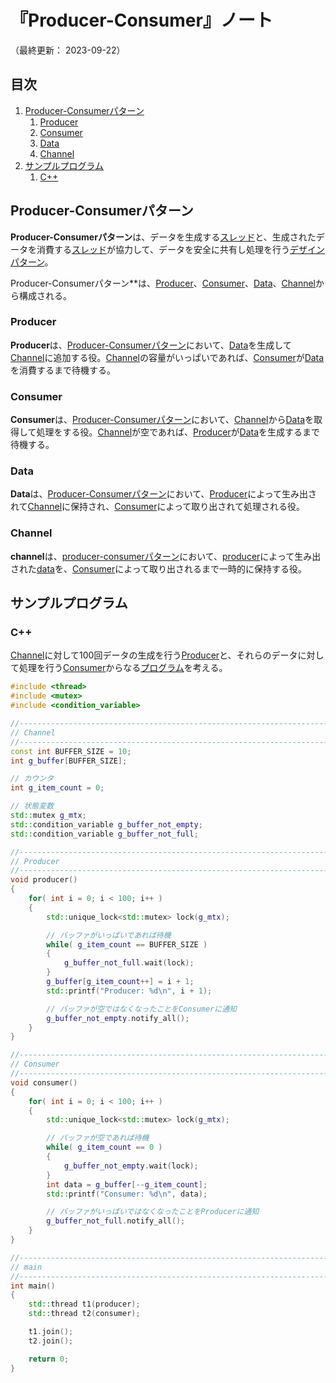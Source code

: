 # 『Producer-Consumer』ノート

（最終更新： 2023-09-22）


## 目次

1. [Producer-Consumerパターン](#producer-consumerパターン)
	1. [Producer](#producer)
	1. [Consumer](#consumer)
	1. [Data](#data)
	1. [Channel](#channel)
1. [サンプルプログラム](#サンプルプログラム)
	1. [C++](#c)


## Producer-Consumerパターン

**Producer-Consumerパターン**は、データを生成する[スレッド](../../../../../computer/software/_/chapters/operating_system.md#スレッド)と、生成されたデータを消費する[スレッド](../../../../../computer/software/_/chapters/operating_system.md#スレッド)が協力して、データを安全に共有し処理を行う[デザインパターン](../../../_/chapters/design_pattern.md#デザインパターン)。

Producer-Consumerパターン**は、[Producer](#producer)、[Consumer](#consumer)、[Data](#data)、[Channel](#channel)から構成される。

### Producer

**Producer**は、[Producer-Consumerパターン](#producer-consumerパターン)において、[Data](#data)を生成して[Channel](#channel)に追加する役。[Channel](#channel)の容量がいっぱいであれば、[Consumer](#consumer)が[Data](#data)を消費するまで待機する。

### Consumer

**Consumer**は、[Producer-Consumerパターン](#producer-consumerパターン)において、[Channel](#channel)から[Data](#data)を取得して処理をする役。[Channel](#channel)が空であれば、[Producer](#producer)が[Data](#data)を生成するまで待機する。

### Data

**Data**は、[Producer-Consumerパターン](#producer-consumerパターン)において、[Producer](#producer)によって生み出されて[Channel](#channel)に保持され、[Consumer](#consumer)によって取り出されて処理される役。

### Channel

**channel**は、[producer-consumerパターン](#producer-consumerパターン)において、[producer](#producer)によって生み出された[data](#data)を、[Consumer](#consumer)によって取り出されるまで一時的に保持する役。


## サンプルプログラム

### C++

[Channel](#channel)に対して100回データの生成を行う[Producer](#producer)と、それらのデータに対して処理を行う[Consumer](#consumer)からなる[プログラム](../../../../../programming/_/chapters/programming.md#プログラム)を考える。

```cpp
#include <thread>
#include <mutex>
#include <condition_variable>

//------------------------------------------------------------------------------
// Channel
//------------------------------------------------------------------------------
const int BUFFER_SIZE = 10;
int g_buffer[BUFFER_SIZE];

// カウンタ
int g_item_count = 0;

// 状態変数
std::mutex g_mtx;
std::condition_variable g_buffer_not_empty;
std::condition_variable g_buffer_not_full;

//------------------------------------------------------------------------------
// Producer
//------------------------------------------------------------------------------
void producer()
{
    for( int i = 0; i < 100; i++ )
    {
        std::unique_lock<std::mutex> lock(g_mtx);

        // バッファがいっぱいであれば待機
        while( g_item_count == BUFFER_SIZE )
        {
            g_buffer_not_full.wait(lock);
        }
        g_buffer[g_item_count++] = i + 1;
        std::printf("Producer: %d\n", i + 1);

        // バッファが空ではなくなったことをConsumerに通知
        g_buffer_not_empty.notify_all();
    }
}

//------------------------------------------------------------------------------
// Consumer
//------------------------------------------------------------------------------
void consumer()
{
    for( int i = 0; i < 100; i++ )
    {
        std::unique_lock<std::mutex> lock(g_mtx);

        // バッファが空であれば待機
        while( g_item_count == 0 )
        {
            g_buffer_not_empty.wait(lock);
        }
        int data = g_buffer[--g_item_count];
        std::printf("Consumer: %d\n", data);

        // バッファがいっぱいではなくなったことをProducerに通知
        g_buffer_not_full.notify_all();
    }
}

//------------------------------------------------------------------------------
// main
//------------------------------------------------------------------------------
int main()
{
    std::thread t1(producer);
    std::thread t2(consumer);

    t1.join();
    t2.join();

    return 0;
}
```
